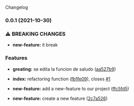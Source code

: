 Changelog
### 0.0.1 (2021-10-30)


### ⚠ BREAKING CHANGES

* **new-feature:** it break

### Features

* **greating:** se edita la funcion de saludo ([aa527b9](https://github.com/rudemex/test-changelog/commit/aa527b9794d92ba9448eb9a3ebb67678879b8ec1))
* **index:** refactoring function ([fb1fe09](https://github.com/rudemex/test-changelog/commit/fb1fe095466b2228c85cd4a877eaf7e44e665a68)), closes [#1](https://github.com/rudemex/test-changelog/issues/1)
* **new-feature:** add a new-feature to our project ([ffc5fd5](https://github.com/rudemex/test-changelog/commit/ffc5fd5102be56e0a4a24d670afaa541660b0f11))


* **new-feature:** create a new feature ([2c7a526](https://github.com/rudemex/test-changelog/commit/2c7a5265b19af8b4ce0f941206423d63fe2bb45e))
